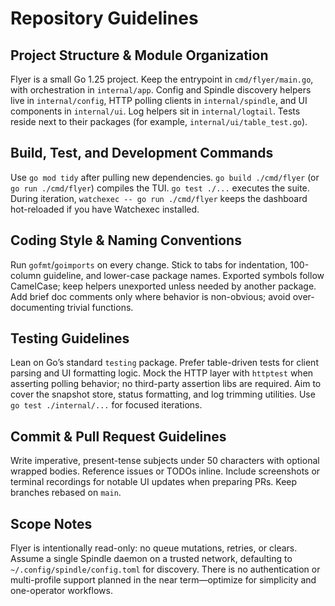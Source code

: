 # Repository Guidelines

## Project Structure & Module Organization
Flyer is a small Go 1.25 project. Keep the entrypoint in `cmd/flyer/main.go`, with orchestration in `internal/app`. Config and Spindle discovery helpers live in `internal/config`, HTTP polling clients in `internal/spindle`, and UI components in `internal/ui`. Log helpers sit in `internal/logtail`. Tests reside next to their packages (for example, `internal/ui/table_test.go`).

## Build, Test, and Development Commands
Use `go mod tidy` after pulling new dependencies. `go build ./cmd/flyer` (or `go run ./cmd/flyer`) compiles the TUI. `go test ./...` executes the suite. During iteration, `watchexec -- go run ./cmd/flyer` keeps the dashboard hot-reloaded if you have Watchexec installed.

## Coding Style & Naming Conventions
Run `gofmt`/`goimports` on every change. Stick to tabs for indentation, 100-column guideline, and lower-case package names. Exported symbols follow CamelCase; keep helpers unexported unless needed by another package. Add brief doc comments only where behavior is non-obvious; avoid over-documenting trivial functions.

## Testing Guidelines
Lean on Go’s standard `testing` package. Prefer table-driven tests for client parsing and UI formatting logic. Mock the HTTP layer with `httptest` when asserting polling behavior; no third-party assertion libs are required. Aim to cover the snapshot store, status formatting, and log trimming utilities. Use `go test ./internal/...` for focused iterations.

## Commit & Pull Request Guidelines
Write imperative, present-tense subjects under 50 characters with optional wrapped bodies. Reference issues or TODOs inline. Include screenshots or terminal recordings for notable UI updates when preparing PRs. Keep branches rebased on `main`.

## Scope Notes
Flyer is intentionally read-only: no queue mutations, retries, or clears. Assume a single Spindle daemon on a trusted network, defaulting to `~/.config/spindle/config.toml` for discovery. There is no authentication or multi-profile support planned in the near term—optimize for simplicity and one-operator workflows.
